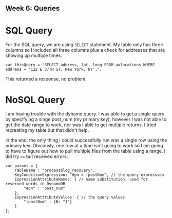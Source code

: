 ## Week 6: Queries

# SQL Query

For the SQL query, we are using ```SELECT``` statement. My table only has three columns so I included all three columns plus a check for addresses that are showing up multiple times.

```
var thisQuery = "SELECT address, lat, long FROM aalocations WHERE address = '122 E 37TH ST, New York, NY';";
```
This returned a response, no problem.

# NoSQL Query

I am having trouble with the dynamo query. I was able to get a single query by specifying a singe post_num (my primary key), however I was not able to get the date range to work, nor was I able to get multiple returns. I tried recreating my table but that didn't help.

In the end, the only thing I could successfully run was a single row using the primary key. Obviously, one row at a time isn't going to work so I am going to have to figure out how to pull multiple files from the table using a range. I did try ```>=``` but received errors:

```
var params = {
    TableName : "processblog_recovery",
    KeyConditionExpression: "#pn = :postNum", // the query expression
    ExpressionAttributeNames: { // name substitution, used for reserved words in DynamoDB
        "#pn" : "post_num"
    },
    ExpressionAttributeValues: { // the query values
        ":postNum" : {N: "1"}
    }
};
```